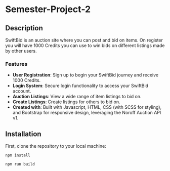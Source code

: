 # Semester-Project-2


## Description
SwiftBid is an auction site where you can post and bid on items. On register you will have 1000 Credits you can use to win bids on different listings made by other users.

### Features
- **User Registration**: Sign up to begin your SwiftBid journey and receive 1000 Credits.
- **Login System**: Secure login functionality to access your SwiftBid account.
- **Auction Listings**: View a wide range of item listings to bid on.
- **Create Listings**: Create listings for others to bid on.
- **Created with**: Built with Javascript, HTML, CSS (with SCSS for styling), and Bootstrap for responsive design, leveraging the Noroff Auction API v1.

## Installation

First, clone the repository to your local machine:

```
npm install
```

```
npm run build
```
